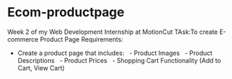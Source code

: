 # Ecom-productpage
 Week 2 of my Web Development Internship at MotionCut
TAsk:To create E-commerce Product Page
Requirements:
- Create a product page that includes:
  - Product Images
  - Product Descriptions
  - Product Prices
  - Shopping Cart Functionality (Add to Cart, View Cart)
